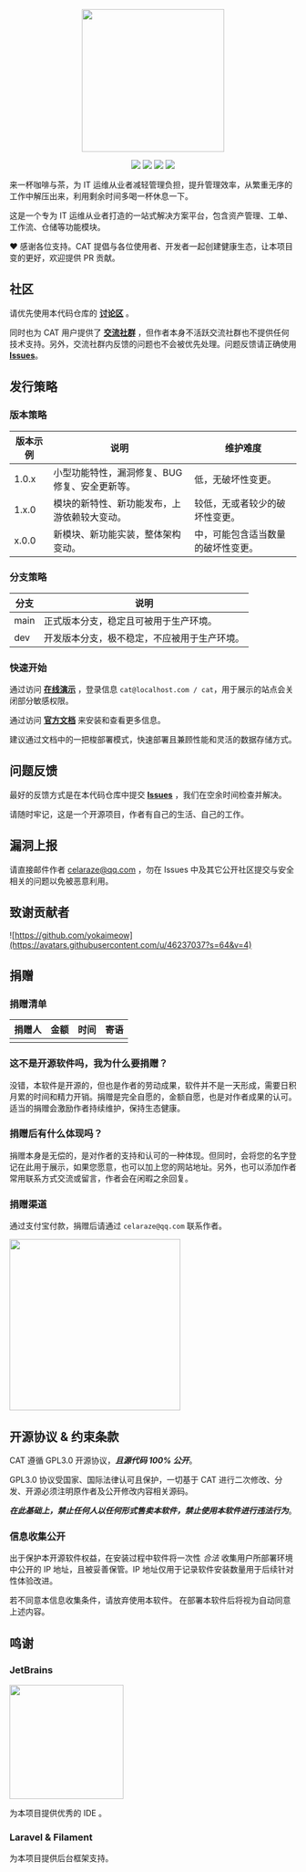 <p align="center">
    <img src="https://p.ipic.vip/p1umck.png" width="250">
</p>

<p align="center">
    <img src="https://github.com/celaraze/cat/actions/workflows/ci-laravel-test.yml/badge.svg?branch=main" />
<img src="https://github.com/celaraze/cat/actions/workflows/ci-docker-hub.yml/badge.svg?branch=main" />
    <img src="https://img.shields.io/badge/PHP-8.1+-blue?logo=php" />
    <img src="https://img.shields.io/badge/License-GPL3.0-blueviolet?logo=apache" />
</p>

来一杯咖啡与茶，为 IT 运维从业者减轻管理负担，提升管理效率，从繁重无序的工作中解压出来，利用剩余时间多喝一杯休息一下。

这是一个专为 IT 运维从业者打造的一站式解决方案平台，包含资产管理、工单、工作流、仓储等功能模块。

❤ 感谢各位支持。CAT 提倡与各位使用者、开发者一起创建健康生态，让本项目变的更好，欢迎提供 PR 贡献。

## 社区

请优先使用本代码仓库的 [**讨论区**](https://github.com/celaraze/cat/discussions) 。

同时也为 CAT 用户提供了 [**交流社群**](http://qm.qq.com/cgi-bin/qm/qr?_wv=1027&k=oSXcaCdY4u5iIEQj43J2GsDk_PygRR2G&authKey=atvXMk1ZoXRwuuNzMLY7852APIHfnBp3cA4fu7oFui7MWRSCrg2EafCAI%2B9akAPa&noverify=0&group_code=1016567640)
，但作者本身不活跃交流社群也不提供任何技术支持。另外，交流社群内反馈的问题也不会被优先处理。问题反馈请正确使用
[**Issues**](https://github.com/celaraze/cat/issues)。

## 发行策略

### 版本策略

| 版本示例  | 说明                        | 维护难度              |
|-------|---------------------------|-------------------|
| 1.0.x | 小型功能特性，漏洞修复、BUG 修复、安全更新等。 | 低，无破坏性变更。         |
| 1.x.0 | 模块的新特性、新功能发布，上游依赖较大变动。    | 较低，无或者较少的破坏性变更。   |
| x.0.0 | 新模块、新功能实装，整体架构变动。         | 中，可能包含适当数量的破坏性变更。 |

### 分支策略

| 分支   | 说明                     |
|------|------------------------|
| main | 正式版本分支，稳定且可被用于生产环境。    |
| dev  | 开发版本分支，极不稳定，不应被用于生产环境。 |

### 快速开始

通过访问 [**在线演示**](http://cat.celaraze.com:50080/) ，登录信息 `cat@localhost.com / cat`，用于展示的站点会关闭部分敏感权限。

通过访问 [**官方文档**](https://github.com/celaraze/cat/wiki) 来安装和查看更多信息。

建议通过文档中的一把梭部署模式，快速部署且兼顾性能和灵活的数据存储方式。

## 问题反馈

最好的反馈方式是在本代码仓库中提交 [**Issues**](https://github.com/celaraze/cat/issues) ，我们在空余时间检查并解决。

请随时牢记，这是一个开源项目，作者有自己的生活、自己的工作。

## 漏洞上报

请直接邮件作者 [celaraze@qq.com](mailto:celaraze@qq.com) ，勿在 Issues 中及其它公开社区提交与安全相关的问题以免被恶意利用。

## 致谢贡献者

![https://github.com/yokaimeow](https://avatars.githubusercontent.com/u/46237037?s=64&v=4)

## 捐赠

### 捐赠清单

| 捐赠人 | 金额 | 时间 | 寄语 |
|-----|----|----|----|
|     |    |    |    |

### 这不是开源软件吗，我为什么要捐赠？

没错，本软件是开源的，但也是作者的劳动成果，软件并不是一天形成，需要日积月累的时间和精力开销。捐赠是完全自愿的，金额自愿，也是对作者成果的认可。适当的捐赠会激励作者持续维护，保持生态健康。

### 捐赠后有什么体现吗？

捐赠本身是无偿的，是对作者的支持和认可的一种体现。但同时，会将您的名字登记在此用于展示，如果您愿意，也可以加上您的网站地址。另外，也可以添加作者常用联系方式交流或留言，作者会在闲暇之余回复。

### 捐赠渠道

通过支付宝付款，捐赠后请通过 `celaraze@qq.com` 联系作者。

<img height="300" src="https://p.ipic.vip/jcx3h0.png"/>

## 开源协议 & 约束条款

CAT 遵循 GPL3.0 开源协议，***且源代码 100% 公开***。

GPL3.0 协议受国家、国际法律认可且保护，一切基于 CAT 进行二次修改、分发、开源必须注明原作者及公开修改内容相关源码。

***在此基础上，禁止任何人以任何形式售卖本软件，禁止使用本软件进行违法行为***。

### 信息收集公开

出于保护本开源软件权益，在安装过程中软件将一次性 *合法* 收集用户所部署环境中公开的 IP
地址，且被妥善保管。IP 地址仅用于记录软件安装数量用于后续针对性体验改进。

若不同意本信息收集条件，请放弃使用本软件。 在部署本软件后将视为自动同意上述内容。

## 鸣谢

### JetBrains

<a href="https://www.jetbrains.com/?from=cat" target="_blank">
    <img src="https://p.ipic.vip/woxqnn.png" width="200" />
</a>

为本项目提供优秀的 IDE 。

### Laravel & Filament

为本项目提供后台框架支持。
